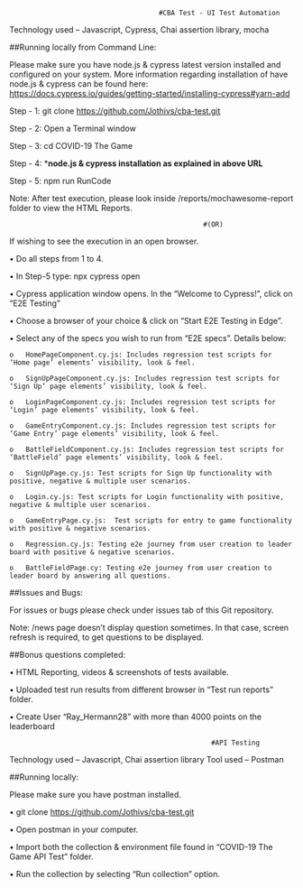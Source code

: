                                          #CBA Test - UI Test Automation
                                                      
Technology used – Javascript, Cypress, Chai assertion library, mocha

##Running locally from Command Line:

Please make sure you have node.js & cypress latest version installed and configured on your system. More information regarding installation of have node.js & cypress can be found here: https://docs.cypress.io/guides/getting-started/installing-cypress#yarn-add

Step - 1: git clone https://github.com/Jothivs/cba-test.git

Step - 2: Open a Terminal window

Step - 3: cd COVID-19 The Game

Step - 4: ***node.js & cypress installation as explained in above URL**

Step - 5: npm run RunCode

Note: After test execution, please look inside /reports/mochawesome-report folder to view the HTML Reports.

                                                    #(OR)

If wishing to see the execution in an open browser. 

  •	Do all steps from 1 to 4.
	
  •	In Step-5 type: npx cypress open
	
  •	Cypress application window opens. In the “Welcome to Cypress!”, click on “E2E Testing”
	
  •	Choose a browser of your choice & click on “Start E2E Testing in Edge”.
	
  •	Select any of the specs you wish to run from “E2E specs”. Details below:
	
    o	HomePageComponent.cy.js: Includes regression test scripts for ‘Home page’ elements’ visibility, look & feel.
		
    o	SignUpPageComponent.cy.js: Includes regression test scripts for ‘Sign Up’ page elements’ visibility, look & feel.
		
    o	LoginPageComponent.cy.js: Includes regression test scripts for ‘Login’ page elements’ visibility, look & feel.
		
    o	GameEntryComponent.cy.js: Includes regression test scripts for ‘Game Entry’ page elements’ visibility, look & feel.
		
    o	BattleFieldComponent.cy.js: Includes regression test scripts for ‘BattleField’ page elements’ visibility, look & feel.
		
    o	SignUpPage.cy.js: Test scripts for Sign Up functionality with positive, negative & multiple user scenarios.
		
    o	Login.cy.js: Test scripts for Login functionality with positive, negative & multiple user scenarios.
		
    o	GameEntryPage.cy.js:  Test scripts for entry to game functionality with positive & negative scenarios. 
		
    o	Regression.cy.js: Testing e2e journey from user creation to leader board with positive & negative scenarios.
		
    o	BattleFieldPage.cy: Testing e2e journey from user creation to leader board by answering all questions.
		    
##Issues and Bugs:

For issues or bugs please check under issues tab of this Git repository.

Note: /news page doesn’t display question sometimes. In that case, screen refresh is required, to get questions to be displayed.

##Bonus questions completed:

•	HTML Reporting, videos & screenshots of tests available.

•	Uploaded test run results from different browser in “Test run reports” folder.

•	Create User “Ray_Hermann28” with more than 4000 points on the leaderboard

                                                      #API Testing
                                                                    
Technology used – Javascript, Chai assertion library
Tool used – Postman

##Running locally:

Please make sure you have postman installed.

•	git clone https://github.com/Jothivs/cba-test.git

•	Open postman in your computer. 

•	Import both the collection & environment file found in “COVID-19 The Game API Test” folder.

•	Run the collection by selecting “Run collection” option.

